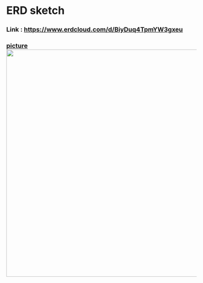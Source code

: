 <h1>ERD sketch</h1>
<h3>Link : <a href="https://www.erdcloud.com/d/BiyDuq4TpmYW3gxeu" />https://www.erdcloud.com/d/BiyDuq4TpmYW3gxeu</h3>

<h3>picture<img src="https://github.com/user-attachments/assets/e78c77a3-152f-4e34-8cb2-62226747fc32" width="1000" height="600" /></h3>
